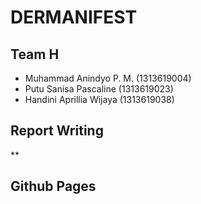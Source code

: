 # DERMANIFEST

## Team H

* Muhammad Anindyo P. M. (1313619004)
* Putu Sanisa Pascaline (1313619023)
* Handini Aprillia Wijaya (1313619038) 

## Report Writing

**

## Github Pages
